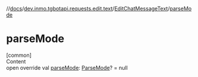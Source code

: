 //[docs](../../../index.md)/[dev.inmo.tgbotapi.requests.edit.text](../index.md)/[EditChatMessageText](index.md)/[parseMode](parse-mode.md)



# parseMode  
[common]  
Content  
open override val [parseMode](parse-mode.md): [ParseMode](../../dev.inmo.tgbotapi.types.ParseMode/-parse-mode/index.md)? = null  



